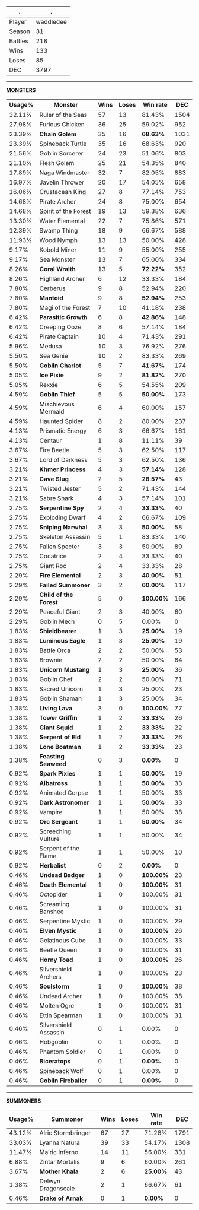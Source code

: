 .|.
|-|-
Player|waddledee
Season|31
Battles|218
Wins|133
Loses|85
DEC|3797

---
**MONSTERS**

Usage%|Monster|Wins|Loses|Win rate|DEC|
-|-|-|-|-|-|
32.11%|Ruler of the Seas|57|13|81.43%|1504|
27.98%|Furious Chicken|36|25|59.02%|952|
23.39%|**Chain Golem**|35|16|**68.63%**|1031|
23.39%|Spineback Turtle|35|16|68.63%|920|
21.56%|Goblin Sorcerer|24|23|51.06%|803|
21.10%|Flesh Golem|25|21|54.35%|840|
17.89%|Naga Windmaster|32|7|82.05%|883|
16.97%|Javelin Thrower|20|17|54.05%|658|
16.06%|Crustacean King|27|8|77.14%|753|
14.68%|Pirate Archer|24|8|75.00%|654|
14.68%|Spirit of the Forest|19|13|59.38%|636|
13.30%|Water Elemental|22|7|75.86%|571|
12.39%|Swamp Thing|18|9|66.67%|588|
11.93%|Wood Nymph|13|13|50.00%|428|
9.17%|Kobold Miner|11|9|55.00%|255|
9.17%|Sea Monster|13|7|65.00%|334|
8.26%|**Coral Wraith**|13|5|**72.22%**|352|
8.26%|Highland Archer|6|12|33.33%|184|
7.80%|Cerberus|9|8|52.94%|220|
7.80%|**Mantoid**|9|8|**52.94%**|253|
7.80%|Magi of the Forest|7|10|41.18%|238|
6.42%|**Parasitic Growth**|6|8|**42.86%**|148|
6.42%|Creeping Ooze|8|6|57.14%|184|
6.42%|Pirate Captain|10|4|71.43%|291|
5.96%|Medusa|10|3|76.92%|276|
5.50%|Sea Genie|10|2|83.33%|269|
5.50%|**Goblin Chariot**|5|7|**41.67%**|174|
5.05%|**Ice Pixie**|9|2|**81.82%**|270|
5.05%|Rexxie|6|5|54.55%|209|
4.59%|**Goblin Thief**|5|5|**50.00%**|173|
4.59%|Mischievous Mermaid|6|4|60.00%|157|
4.59%|Haunted Spider|8|2|80.00%|237|
4.13%|Prismatic Energy|6|3|66.67%|161|
4.13%|Centaur|1|8|11.11%|39|
3.67%|Fire Beetle|5|3|62.50%|117|
3.67%|Lord of Darkness|5|3|62.50%|136|
3.21%|**Khmer Princess**|4|3|**57.14%**|128|
3.21%|**Cave Slug**|2|5|**28.57%**|43|
3.21%|Twisted Jester|5|2|71.43%|144|
3.21%|Sabre Shark|4|3|57.14%|101|
2.75%|**Serpentine Spy**|2|4|**33.33%**|40|
2.75%|Exploding Dwarf|4|2|66.67%|109|
2.75%|**Sniping Narwhal**|3|3|**50.00%**|58|
2.75%|Skeleton Assassin|5|1|83.33%|140|
2.75%|Fallen Specter|3|3|50.00%|89|
2.75%|Cocatrice|2|4|33.33%|40|
2.75%|Giant Roc|2|4|33.33%|28|
2.29%|**Fire Elemental**|2|3|**40.00%**|51|
2.29%|**Failed Summoner**|3|2|**60.00%**|117|
2.29%|**Child of the Forest**|5|0|**100.00%**|166|
2.29%|Peaceful Giant|2|3|40.00%|60|
2.29%|Goblin Mech|0|5|0.00%|0|
1.83%|**Shieldbearer**|1|3|**25.00%**|19|
1.83%|**Luminous Eagle**|1|3|**25.00%**|19|
1.83%|Battle Orca|2|2|50.00%|53|
1.83%|Brownie|2|2|50.00%|64|
1.83%|**Unicorn Mustang**|1|3|**25.00%**|36|
1.83%|Goblin Chef|2|2|50.00%|71|
1.83%|Sacred Unicorn|1|3|25.00%|23|
1.83%|Goblin Shaman|1|3|25.00%|34|
1.38%|**Living Lava**|3|0|**100.00%**|77|
1.38%|**Tower Griffin**|1|2|**33.33%**|26|
1.38%|**Giant Squid**|1|2|**33.33%**|22|
1.38%|**Serpent of Eld**|1|2|**33.33%**|26|
1.38%|**Lone Boatman**|1|2|**33.33%**|23|
1.38%|**Feasting Seaweed**|0|3|**0.00%**|0|
0.92%|**Spark Pixies**|1|1|**50.00%**|19|
0.92%|**Albatross**|1|1|**50.00%**|33|
0.92%|Animated Corpse|1|1|50.00%|33|
0.92%|**Dark Astronomer**|1|1|**50.00%**|33|
0.92%|Vampire|1|1|50.00%|38|
0.92%|**Orc Sergeant**|1|1|**50.00%**|34|
0.92%|Screeching Vulture|1|1|50.00%|34|
0.92%|Serpent of the Flame|1|1|50.00%|10|
0.92%|**Herbalist**|0|2|**0.00%**|0|
0.46%|**Undead Badger**|1|0|**100.00%**|23|
0.46%|**Death Elemental**|1|0|**100.00%**|31|
0.46%|Octopider|1|0|100.00%|31|
0.46%|Screaming Banshee|1|0|100.00%|31|
0.46%|Serpentine Mystic|1|0|100.00%|29|
0.46%|**Elven Mystic**|1|0|**100.00%**|26|
0.46%|Gelatinous Cube|1|0|100.00%|33|
0.46%|Beetle Queen|1|0|100.00%|31|
0.46%|**Horny Toad**|1|0|**100.00%**|26|
0.46%|Silvershield Archers|1|0|100.00%|23|
0.46%|**Soulstorm**|1|0|**100.00%**|38|
0.46%|Undead Archer|1|0|100.00%|38|
0.46%|Molten Ogre|1|0|100.00%|31|
0.46%|Ettin Spearman|1|0|100.00%|31|
0.46%|Silvershield Assassin|0|1|0.00%|0|
0.46%|Hobgoblin|0|1|0.00%|0|
0.46%|Phantom Soldier|0|1|0.00%|0|
0.46%|**Biceratops**|0|1|**0.00%**|0|
0.46%|Spineback Wolf|0|1|0.00%|0|
0.46%|**Goblin Fireballer**|0|1|**0.00%**|0|

---
**SUMMONERS**

Usage%|Summoner|Wins|Loses|Win rate|DEC|
-|-|-|-|-|-|
43.12%|Alric Stormbringer|67|27|71.28%|1791|
33.03%|Lyanna Natura|39|33|54.17%|1308|
11.47%|Malric Inferno|14|11|56.00%|331|
6.88%|Zintar Mortalis|9|6|60.00%|261|
3.67%|**Mother Khala**|2|6|**25.00%**|43|
1.38%|Delwyn Dragonscale|2|1|66.67%|61|
0.46%|**Drake of Arnak**|0|1|**0.00%**|0|
